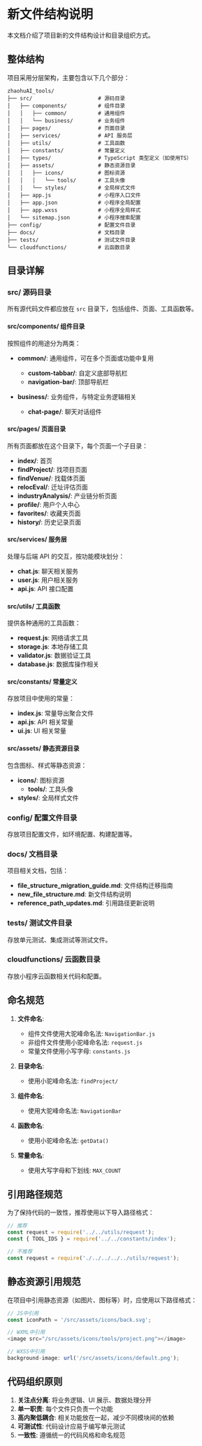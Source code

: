 # 新文件结构说明

本文档介绍了项目新的文件结构设计和目录组织方式。

## 整体结构

项目采用分层架构，主要包含以下几个部分：

```
zhaohuAI_tools/
├── src/                     # 源码目录
│   ├── components/          # 组件目录
│   │   ├── common/          # 通用组件
│   │   └── business/        # 业务组件
│   ├── pages/               # 页面目录
│   ├── services/            # API 服务层
│   ├── utils/               # 工具函数
│   ├── constants/           # 常量定义
│   ├── types/               # TypeScript 类型定义（如使用TS）
│   ├── assets/              # 静态资源目录 
│   │   ├── icons/           # 图标资源
│   │   │   └── tools/       # 工具头像
│   │   └── styles/          # 全局样式文件
│   ├── app.js               # 小程序入口文件
│   ├── app.json             # 小程序全局配置
│   ├── app.wxss             # 小程序全局样式
│   └── sitemap.json         # 小程序搜索配置
├── config/                  # 配置文件目录
├── docs/                    # 文档目录
├── tests/                   # 测试文件目录
└── cloudfunctions/          # 云函数目录
```

## 目录详解

### src/ 源码目录

所有源代码文件都应放在 `src` 目录下，包括组件、页面、工具函数等。

#### src/components/ 组件目录

按照组件的用途分为两类：

- **common/**: 通用组件，可在多个页面或功能中复用
  - **custom-tabbar/**: 自定义底部导航栏
  - **navigation-bar/**: 顶部导航栏

- **business/**: 业务组件，与特定业务逻辑相关
  - **chat-page/**: 聊天对话组件

#### src/pages/ 页面目录

所有页面都放在这个目录下，每个页面一个子目录：

- **index/**: 首页
- **findProject/**: 找项目页面
- **findVenue/**: 找载体页面
- **relocEval/**: 迁址评估页面
- **industryAnalysis/**: 产业链分析页面
- **profile/**: 用户个人中心
- **favorites/**: 收藏夹页面
- **history/**: 历史记录页面

#### src/services/ 服务层

处理与后端 API 的交互，按功能模块划分：

- **chat.js**: 聊天相关服务
- **user.js**: 用户相关服务
- **api.js**: API 接口配置

#### src/utils/ 工具函数

提供各种通用的工具函数：

- **request.js**: 网络请求工具
- **storage.js**: 本地存储工具
- **validator.js**: 数据验证工具
- **database.js**: 数据库操作相关

#### src/constants/ 常量定义

存放项目中使用的常量：

- **index.js**: 常量导出聚合文件
- **api.js**: API 相关常量
- **ui.js**: UI 相关常量

#### src/assets/ 静态资源目录

包含图标、样式等静态资源：

- **icons/**: 图标资源
  - **tools/**: 工具头像
- **styles/**: 全局样式文件

### config/ 配置文件目录

存放项目配置文件，如环境配置、构建配置等。

### docs/ 文档目录

项目相关文档，包括：

- **file_structure_migration_guide.md**: 文件结构迁移指南
- **new_file_structure.md**: 新文件结构说明
- **reference_path_updates.md**: 引用路径更新说明

### tests/ 测试文件目录

存放单元测试、集成测试等测试文件。

### cloudfunctions/ 云函数目录

存放小程序云函数相关代码和配置。

## 命名规范

1. **文件命名**:
   - 组件文件使用大驼峰命名法: `NavigationBar.js`
   - 非组件文件使用小驼峰命名法: `request.js`
   - 常量文件使用小写字母: `constants.js`

2. **目录命名**:
   - 使用小驼峰命名法: `findProject/`

3. **组件命名**:
   - 使用大驼峰命名法: `NavigationBar`

4. **函数命名**:
   - 使用小驼峰命名法: `getData()`

5. **常量命名**:
   - 使用大写字母和下划线: `MAX_COUNT`

## 引用路径规范

为了保持代码的一致性，推荐使用以下导入路径格式：

```javascript
// 推荐
const request = require('../../utils/request');
const { TOOL_IDS } = require('../../constants/index');

// 不推荐
const request = require('./../../../../utils/request');
```

## 静态资源引用规范

在项目中引用静态资源（如图片、图标等）时，应使用以下路径格式：

```javascript
// JS中引用
const iconPath = '/src/assets/icons/back.svg';

// WXML中引用
<image src="/src/assets/icons/tools/project.png"></image>

// WXSS中引用
background-image: url('/src/assets/icons/default.png');
```

## 代码组织原则

1. **关注点分离**: 将业务逻辑、UI 展示、数据处理分开
2. **单一职责**: 每个文件只负责一个功能
3. **高内聚低耦合**: 相关功能放在一起，减少不同模块间的依赖
4. **可测试性**: 代码设计应易于编写单元测试
5. **一致性**: 遵循统一的代码风格和命名规范 